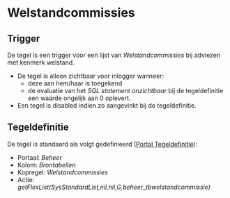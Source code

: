 # Welstandcommissies

## Trigger

De tegel is een trigger voor een lijst van *Welstandcommissies* bij adviezen met kenmerk welstand.

* De tegel is alleen zichtbaar voor inlogger wanneer:
  * deze aan hem/haar is toegekend
  * de evaluatie van het *SQL statement onzichtbaar* bij de tegeldefinitie een waarde ongelijk aan 0 oplevert.
* Een tegel is disabled indien zo aangevinkt bij de tegeldefinitie.

## Tegeldefinitie

De tegel is standaard als volgt gedefinieerd ([Portal Tegeldefinitie](/instellen_inrichten/portaldefinitie/portal_tegel.md)):

* Portaal: *Beheer*
* Kolom: *Brontabellen*
* Kopregel: *Welstandcommissies*
* Actie: *getFlexList(SysStandardList,nil,nil,G,beheer_tbwelstandcommissie)*
